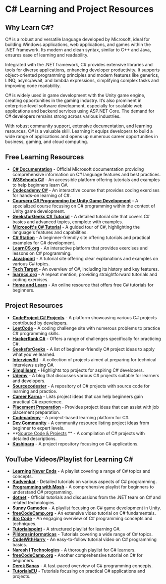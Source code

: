 # C# Learning and Project Resources

## Why Learn C#?
C# is a robust and versatile language developed by Microsoft, ideal for building Windows applications, web applications, and games within the .NET framework. Its modern and clean syntax, similar to C++ and Java, ensures ease of learning and readability.

Integrated with the .NET framework, C# provides extensive libraries and tools for diverse applications, enhancing developer productivity. It supports object-oriented programming principles and modern features like generics, LINQ, async/await, and lambda expressions, simplifying complex tasks and improving code readability.

C# is widely used in game development with the Unity game engine, creating opportunities in the gaming industry. It’s also prominent in enterprise-level software development, especially for scalable web applications and backend services using ASP.NET Core. The demand for C# developers remains strong across various industries.

With robust community support, extensive documentation, and learning resources, C# is a valuable skill. Learning it equips developers to build a wide range of applications and opens up numerous career opportunities in business, gaming, and cloud computing.

## Free Learning Resources
- **[C# Documentation](https://docs.microsoft.com/en-us/dotnet/csharp/)** - Official Microsoft documentation providing comprehensive information on C# language features and best practices.
- **[W3Schools C#](https://www.w3schools.com/cs/)** - An accessible platform offering tutorials and examples to help beginners learn C#.
- **[Codecademy C#](https://www.codecademy.com/learn/learn-c-sharp)** - An interactive course that provides coding exercises for hands-on learning of C#.
- **[Coursera C# Programming for Unity Game Development](https://www.coursera.org/learn/c-sharp-programming)** - A specialized course focusing on C# programming within the context of Unity game development.
- **[GeeksforGeeks C# Tutorial](https://www.geeksforgeeks.org/csharp-programming-language/)** - A detailed tutorial site that covers C# basics and advanced topics, complete with examples.
- **[Microsoft's C# Tutorial](https://docs.microsoft.com/en-us/dotnet/csharp/tour-of-csharp/)** - A guided tour of C#, highlighting the language's features and capabilities.
- **[C# Station](http://www.csharp-station.com/Tutorial.aspx)** - A beginner-friendly site offering tutorials and practical examples for C# development.
- **[LearnCS.org](https://learncs.org/)** - An interactive platform that provides exercises and lessons on C# programming.
- **[Javatpoint](https://www.javatpoint.com/c-sharp-tutorial)** - A tutorial site offering clear explanations and examples on various C# topics.
- **[Tech Target](https://www.techtarget.com/whatis/definition/C-Sharp)** - An overview of C#, including its history and key features.
- **[learncs.org](https://www.learncs.org/)** - A repeat mention, providing straightforward tutorials and coding exercises.
- **[Home and Learn](https://www.homeandlearn.co.uk/csharp/csharp.html)** - An online resource that offers free C# tutorials for beginners.

## Project Resources
- **[CodeProject C# Projects](https://www.codeproject.com/search.aspx?q=c%23)** - A platform showcasing various C# projects contributed by developers.
- **[LeetCode](https://leetcode.com/problemset/all/?topicSlugs=array&difficulty=Easy&difficulty=Medium&difficulty=Hard)** - A coding challenge site with numerous problems to practice C# programming skills.
- **[HackerRank C#](https://www.hackerrank.com/domains/tutorials/10-days-of-statistics)** - Offers a range of challenges specifically for practicing C#.
- **[GeeksforGeeks](https://www.geeksforgeeks.org/c-project-ideas-for-beginners/)** - A list of beginner-friendly C# project ideas to apply what you've learned.
- **[InterviewBit](https://www.interviewbit.com/blog/c-sharp-projects/)** - A collection of projects aimed at preparing for technical interviews using C#.
- **[Simplilearn](https://www.simplilearn.com/tutorials/c-sharp-tutorial/top-c-sharp-projects)** - Highlights top projects for aspiring C# developers.
- **[Udemy](https://blog.udemy.com/c-sharp-projects/)** - A blog that discusses various C# projects suitable for learners and developers.
- **[Sourcecodester](https://www.sourcecodester.com/c-sharp-project)** - A repository of C# projects with source code for learning and practice.
- **[Career Karma](https://careerkarma.com/blog/c-sharp-projects/)** - Lists project ideas that can help beginners gain practical C# experience.
- **[Placement Preparation](https://www.placementpreparation.io/blog/c-sharp-project-ideas-for-beginners/)** - Provides project ideas that can assist with job placement preparation.
- **[Codecademy](https://www.codecademy.com/projects/language/c-sharp)** - A project-based learning platform for C#.
- **[Dev Community](https://dev.to/nerdjfpb/15-c-project-ideas-beginner-to-expert-with-tutorial-iio)** - A community resource listing project ideas from beginner to expert levels.
- **[Source Code & Projects](https://code-projects.org/c/languages/project/c-sharp-projects/) ** - A compilation of C# projects with detailed descriptions.
- **[Kashipara](https://www.kashipara.com/project/c-net-project_3)** - A project repository focusing on C# applications.

## YouTube Videos/Playlist for Learning C#
- **[Learning Never Ends](https://youtube.com/playlist?list=PLX07l0qxoHFLZftsVKyj3k9kfMca2uaPR&si=0rM_wWuIoE4y0WaY)** - A playlist covering a range of C# topics and concepts.
- **[Kudvenkat](https://youtube.com/playlist?list=PLAC325451207E3105&si=XKCjwZSkshg3S1FA)** - Detailed tutorials on various aspects of C# programming.
- **[Programming with Mosh](https://youtube.com/playlist?list=PLTjRvDozrdlz3_FPXwb6lX_HoGXa09Yef&si=wKEzFbgxD7eLw7Jv)** - A comprehensive playlist for beginners to understand C# programming.
- **[dotnet](https://youtube.com/playlist?list=PLdo4fOcmZ0oULFjxrOagaERVAMbmG20Xe&si=Ya2lnHmnGJGC18Si)** - Official tutorials and discussions from the .NET team on C# and related technologies.
- **[Sunny Gamedev](https://youtube.com/playlist?list=PLCqWuVe6WFLLmMTO44hpYKnptJ6765skH&si=N8wSTVMxz3pe4DWN)** - A playlist focusing on C# game development in Unity.
- **[freeCodeCamp.org](https://youtu.be/GhQdlIFylQ8?si=ClyGw2JnkG0opnPf)** - An extensive video tutorial on C# fundamentals.
- **[Bro Code](https://youtu.be/wxznTygnRfQ?si=M3mK4l0Yi1_W-M84)** - An engaging overview of C# programming concepts and techniques.
- **[Tutorialspoint](https://youtube.com/playlist?list=PLWPirh4EWFpFYePpf3E3AI8LT4NInNoIM&si=9WabidnQWkntaSSL)** - A structured playlist for learning C#.
- **[Pildorasinformaticas](https://youtube.com/playlist?list=PLU8oAlHdN5BmpIQGDSHo5e1r4ZYWQ8m4B&si=B8D9aXJPX9pjTOME)** - Tutorials covering a wide range of C# topics.
- **[CodeWithHarry](https://youtu.be/SuLiu5AK9Ps?si=_x4q_Q5HR8_KqaDW)** - An easy-to-follow tutorial video on C# programming basics.
- **[Naresh I Technologies](https://youtube.com/playlist?list=PLVlQHNRLflP-jc5Fbhfdhzv52AWYq836j&si=G0X_RLwCRsu9Spgu)** - A thorough playlist for C# learners.
- **[freeCodeCamp.org](https://youtu.be/YT8s-90oDC0?si=mR75EyVJDitTz7D2)** - Another comprehensive tutorial on C# for beginners.
- **[Derek Banas](https://youtu.be/M5ugY7fWydE?si=w996cpweQjSh5JMS)** - A fast-paced overview of C# programming concepts.
- **[TutorialsEU](https://youtu.be/q_F4PyW8GTg?si=tlORYnJlE1dyDT4f)** - Tutorials focusing on practical C# applications and projects.
